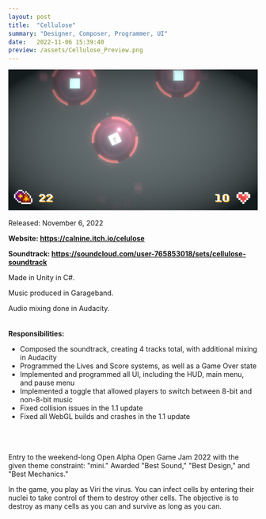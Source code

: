 ```yaml
---
layout: post
title:  "Cellulose"
summary: "Designer, Composer, Programmer, UI"
date:   2022-11-06 15:39:40
preview: /assets/Cellulose_Preview.png
---
```


![Picture 1](/assets/Cellulose_Full.png)

Released: November 6, 2022

**Website: https://calnine.itch.io/celulose**

**Soundtrack: https://soundcloud.com/user-765853018/sets/cellulose-soundtrack**

Made in Unity in C#.

Music produced in Garageband.

Audio mixing done in Audacity.
<br />
<br />
<br />
**Responsibilities:**
- Composed the soundtrack, creating 4 tracks total, with additional mixing in Audacity
- Programmed the Lives and Score systems, as well as a Game Over state
- Implemented and programmed all UI, including the HUD, main menu, and pause menu
- Implemented a toggle that allowed players to switch between 8-bit and non-8-bit music
- Fixed collision issues in the 1.1 update
- Fixed all WebGL builds and crashes in the 1.1 update
<br />
<br />
<br />
Entry to the weekend-long Open Alpha Open Game Jam 2022 with the given theme constraint: "mini." Awarded "Best Sound," "Best Design," and "Best Mechanics."

In the game, you play as Viri the virus. You can infect cells by entering their nuclei to take control of them to destroy other cells. The objective is to destroy as many cells as you can and survive as long as you can.